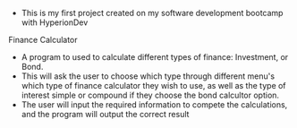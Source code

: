 - This is my first project created on my software development bootcamp with HyperionDev

Finance Calculator 
- A program to used to calculate different types of finance: Investment, or Bond.
- This will ask the user to choose which type through different menu's which type of finance calculator they wish to use, as well as the type of interest simple or compound if they choose the bond calcultor option.
- The user will input the required information to compete the calculations, and the program will output the correct result
